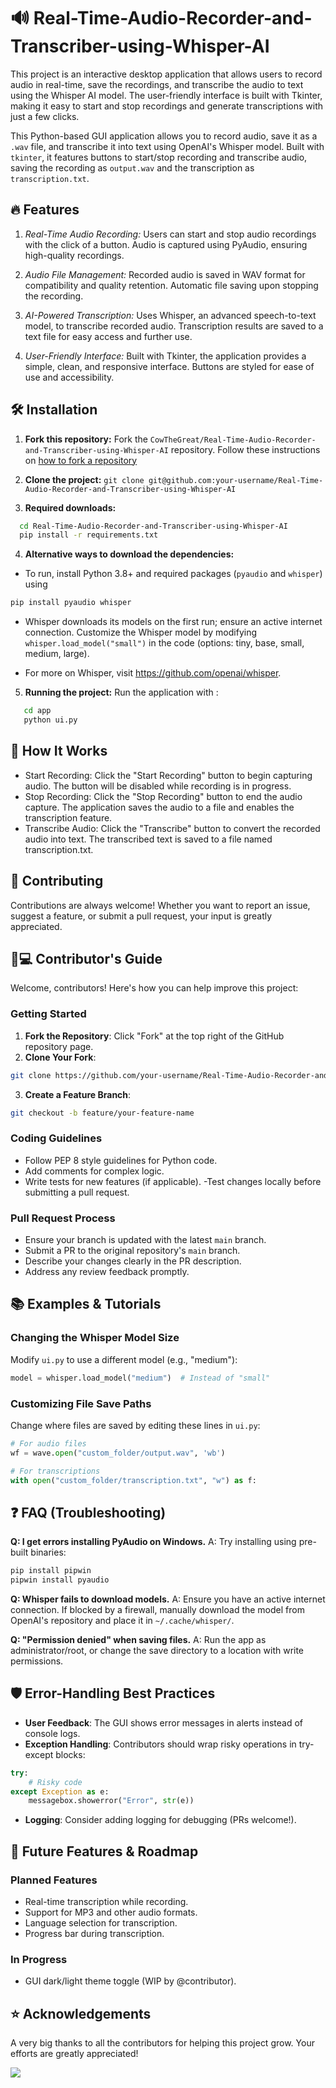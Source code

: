 # 🔊 Real-Time-Audio-Recorder-and-Transcriber-using-Whisper-AI

This project is an interactive desktop application that allows users to record audio in real-time, save the recordings, and transcribe the audio to text using the Whisper AI model. The user-friendly interface is built with Tkinter, making it easy to start and stop recordings and generate transcriptions with just a few clicks.

This Python-based GUI application allows you to record audio, save it as a `.wav` file, and transcribe it into text using OpenAI's Whisper model. Built with `tkinter`, it features buttons to start/stop recording and transcribe audio, saving the recording as `output.wav` and the transcription as `transcription.txt`.

## 🔥 Features

1. _Real-Time Audio Recording:_
   Users can start and stop audio recordings with the click of a button. Audio is captured using PyAudio, ensuring high-quality recordings.

2. _Audio File Management:_
   Recorded audio is saved in WAV format for compatibility and quality retention. Automatic file saving upon stopping the recording.

3. _AI-Powered Transcription:_
   Uses Whisper, an advanced speech-to-text model, to transcribe recorded audio. Transcription results are saved to a text file for easy access and further use.

4. _User-Friendly Interface:_
   Built with Tkinter, the application provides a simple, clean, and responsive interface. Buttons are styled for ease of use and accessibility.

## 🛠️ Installation

1. **Fork this repository:** Fork the `CowTheGreat/Real-Time-Audio-Recorder-and-Transcriber-using-Whisper-AI` repository. Follow these instructions on [how to fork a repository](https://docs.github.com/en/pull-requests/collaborating-with-pull-requests/working-with-forks/fork-a-repo)

2. **Clone the project:** `git clone git@github.com:your-username/Real-Time-Audio-Recorder-and-Transcriber-using-Whisper-AI`

3. **Required downloads:**

```bash
  cd Real-Time-Audio-Recorder-and-Transcriber-using-Whisper-AI
  pip install -r requirements.txt
```

4. **Alternative ways to download the dependencies:**

- To run, install Python 3.8+ and required packages (`pyaudio` and `whisper`) using

```bash
pip install pyaudio whisper
```

- Whisper downloads its models on the first run; ensure an active internet connection. Customize the Whisper model by modifying `whisper.load_model("small")` in the code (options: tiny, base, small, medium, large).

- For more on Whisper, visit https://github.com/openai/whisper.

5. **Running the project:**
   Run the application with :

```bash
   cd app
   python ui.py
```

## 🚀 How It Works

- Start Recording: Click the "Start Recording" button to begin capturing audio. The button will be disabled while recording is in progress.
- Stop Recording: Click the "Stop Recording" button to end the audio capture. The application saves the audio to a file and enables the transcription feature.
- Transcribe Audio: Click the "Transcribe" button to convert the recorded audio into text. The transcribed text is saved to a file named transcription.txt.

## 🙌 Contributing

Contributions are always welcome! Whether you want to report an issue, suggest a feature, or submit a pull request, your input is greatly appreciated.

## 🧑💻 Contributor's Guide

Welcome, contributors! Here's how you can help improve this project:

### **Getting Started**
1. **Fork the Repository**: Click "Fork" at the top right of the GitHub repository page.
2. **Clone Your Fork**:
```bash
git clone https://github.com/your-username/Real-Time-Audio-Recorder-and-Transcriber-using-Whisper-AI.git
```
3. **Create a Feature Branch**:
```bash
git checkout -b feature/your-feature-name
```

### **Coding Guidelines**
- Follow PEP 8 style guidelines for Python code.
- Add comments for complex logic.
- Write tests for new features (if applicable).
-Test changes locally before submitting a pull request.

### **Pull Request Process**
- Ensure your branch is updated with the latest `main` branch.
- Submit a PR to the original repository's `main` branch.
- Describe your changes clearly in the PR description.
- Address any review feedback promptly.

## 📚 Examples & Tutorials

### **Changing the Whisper Model Size**
Modify `ui.py` to use a different model (e.g., "medium"):
```python
model = whisper.load_model("medium")  # Instead of "small"
```

### **Customizing File Save Paths**
Change where files are saved by editing these lines in `ui.py`:
```python
# For audio files
wf = wave.open("custom_folder/output.wav", 'wb')

# For transcriptions
with open("custom_folder/transcription.txt", "w") as f:
```

## ❓ FAQ (Troubleshooting)
**Q: I get errors installing PyAudio on Windows.**
A: Try installing using pre-built binaries:
```bash
pip install pipwin
pipwin install pyaudio
```

**Q: Whisper fails to download models.**
A: Ensure you have an active internet connection. If blocked by a firewall, manually download the model from OpenAI's repository and place it in `~/.cache/whisper/`.

**Q: "Permission denied" when saving files.**
A: Run the app as administrator/root, or change the save directory to a location with write permissions.

## 🛡️ Error-Handling Best Practices
- **User Feedback**: The GUI shows error messages in alerts instead of console logs.
- **Exception Handling**: Contributors should wrap risky operations in try-except blocks:
```python
try:
    # Risky code
except Exception as e:
    messagebox.showerror("Error", str(e))
```
- **Logging**: Consider adding logging for debugging (PRs welcome!).

## 🚧 Future Features & Roadmap
### **Planned Features**
- Real-time transcription while recording.
- Support for MP3 and other audio formats.
- Language selection for transcription.
- Progress bar during transcription.

### **In Progress**
- GUI dark/light theme toggle (WIP by @contributor).

## ⭐️ Acknowledgements

A very big thanks to all the contributors for helping this project grow. Your efforts are greatly appreciated!

<a href="https://github.com/CowTheGreat/Real-Time-Audio-Recorder-and-Transcriber-using-Whisper-AI/graphs/contributors">
  <img src="https://contrib.rocks/image?repo=CowTheGreat/Real-Time-Audio-Recorder-and-Transcriber-using-Whisper-AI" />
</a>

